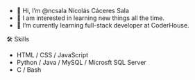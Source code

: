 - 👋 Hi, I’m @ncsala Nicolás Cáceres Sala
- 👀 I am interested in learning new things all the time.
- 🌱 I’m currently learning full-stack developer at CoderHouse.

🛠 Skills

- HTML / CSS / JavaScript
- Python / Java / MySQL / Microsft SQL Server
- C / Bash

<!---
ncsala/ncsala is a ✨ special ✨ repository because its `README.md` (this file) appears on your GitHub profile.
You can click the Preview link to take a look at your changes.
--->
